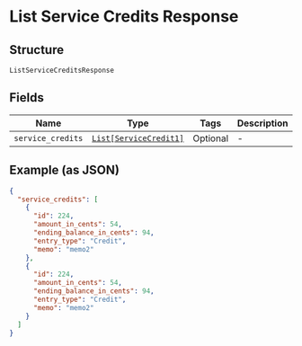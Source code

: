
# List Service Credits Response

## Structure

`ListServiceCreditsResponse`

## Fields

| Name | Type | Tags | Description |
|  --- | --- | --- | --- |
| `service_credits` | [`List[ServiceCredit1]`](../../doc/models/service-credit-1.md) | Optional | - |

## Example (as JSON)

```json
{
  "service_credits": [
    {
      "id": 224,
      "amount_in_cents": 54,
      "ending_balance_in_cents": 94,
      "entry_type": "Credit",
      "memo": "memo2"
    },
    {
      "id": 224,
      "amount_in_cents": 54,
      "ending_balance_in_cents": 94,
      "entry_type": "Credit",
      "memo": "memo2"
    }
  ]
}
```

